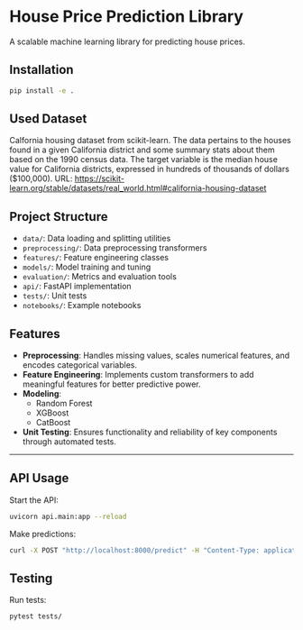 # House Price Prediction Library

A scalable machine learning library for predicting house prices.

## Installation

```bash
pip install -e .
```

## Used Dataset 
Calfornia housing dataset from scikit-learn. The data pertains to the houses found in a given California district and some summary stats about them based on the 1990 census data. The target variable is the median house value for California districts,
expressed in hundreds of thousands of dollars ($100,000).
URL: https://scikit-learn.org/stable/datasets/real_world.html#california-housing-dataset


## Project Structure

- `data/`: Data loading and splitting utilities
- `preprocessing/`: Data preprocessing transformers
- `features/`: Feature engineering classes
- `models/`: Model training and tuning
- `evaluation/`: Metrics and evaluation tools
- `api/`: FastAPI implementation
- `tests/`: Unit tests
- `notebooks/`: Example notebooks

## Features
- **Preprocessing**: Handles missing values, scales numerical features, and encodes categorical variables.
- **Feature Engineering**: Implements custom transformers to add meaningful features for better predictive power.
- **Modeling**:
  - Random Forest
  - XGBoost
  - CatBoost
- **Unit Testing**: Ensures functionality and reliability of key components through automated tests.

---

## API Usage

Start the API:
```bash
uvicorn api.main:app --reload
```

Make predictions:
```bash
curl -X POST "http://localhost:8000/predict" -H "Content-Type: application/json" -d @sample_input.json
```

## Testing

Run tests:
```bash
pytest tests/
```